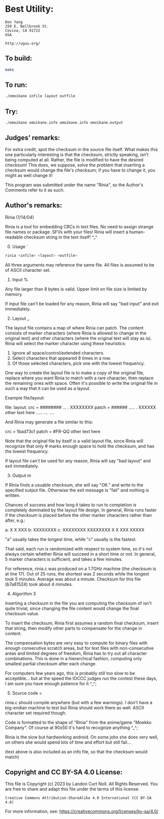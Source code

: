 # Best Utility:

    Don Yang
    259 E. Bellbrook St.
    Covina, CA 91722
    USA

    http://uguu.org/

## To build:

```sh
make
```

## To run:

```sh
./omoikane infile layout outfile
```

## Try:

```
./omoikane omoikane.info omoikane.info omoikane.output
```

## Judges' remarks:

For extra credit, spot the checksum in the source file itself.
What makes this one particularly interesting is that the checksum,
strictly speaking, isn't being computed at all.  Rather, the file
is modified to have the desired checksum!  This does, we suppose,
solve the problem that inserting a checksum would change the file's
checksum; if you have to change it, you might as well change it!

This program was submitted under the name "Rinia", so the Author's
Comments refer to it as such.

## Author's remarks:

Rinia (1/14/04)

Rinia is a tool for embedding CRCs in text files.  No need to assign
strange file names or package .SFVs with your files!  Rinia will
insert a human-readable checksum string in the text itself!  ^_^

0. Usage                                                                   `

```sh
rinia <infile> <layout> <outfile>
```

All three arguments may reference the same file.  All files is
assumed to be of ASCII character set.

1. Input                                                                   %

Any file larger than 8 bytes is valid.  Upper limit on file size is
limited by memory.

If input file can't be loaded for any reason, Rinia will say "bad
input" and exit immediately.

2. Layout                                                                  _

The layout file contains a map of where Rinia can patch.  The
content consists of marker characters (where Rinia is allowed to
change in the original text) and other characters (where the
original text will stay as is).  Rinia will select the marker
character using these heuristics:

1. Ignore all space/control/extended characters.
2. Select characters that appeared 8 times in a row.
3. Of those selected characters, pick one with the lowest
frequency.

One way to create the layout file is to make a copy of the original
file, replace where you want Rinia to match with a rare character,
then replace the remaining ones with space.  Often it's possible to
write the original file in such a way that it can be used as a
layout.

Example file/layout:

file:                layout:
   crc = ########       ... . XXXXXXXX
   patch = ######       ..... . XXXXXX
   other text here      ..... .... ....

And Rinia may generate a file similar to this:

crc = 1bad73cf
patch = #FR-QQ
other text here

Note that the original file by itself is a valid layout file, since
Rinia will recognize that only # marks enough space to hold the
checksum, and has the lowest frequency.

If layout file can't be used for any reason, Rinia will say "bad
layout" and exit immediately.

3. Output                                                                  m

If Rinia finds a usuable checksum, she will say "OK." and write to
the specified output file.  Otherwise the exit message is "fail"
and nothing is written.

Chances of success and how long it takes to run to completion is
completely dominated by the layout file design.  In general, Rinia
runs faster if the checksum is placed before the other marker
characters rather than after, e.g.:

 a: X X XXX      b: XXXXXXXX     c: XXXXXXXX
    XXXXXXXX        X X XXX         XXXXX

"a" usually takes the longest time, while "c" usually is the
fastest.

That said, each run is randomized with respect to system time, so
it's not always certain whether Rinia will succeed in a short time
or not.  In general, 5 marker characters is sufficient, and takes
a few minutes.

For reference, rinia.c was produced on a 1.7GHz machine (the
checksum is at line 17).  Out of 25 runs, the shortest was 2
seconds while the longest took 5 minutes.  Average was about a
minute.  Checksum for this file (b7a81524) took about 4 minutes.

4. Algorithm                                                               3

Inserting a checksum in the file you are computing the checksum of
isn't quite trivial, since changing the file content would change
the final checksum value.

To insert the checksum, Rinia first assumes a random final
checksum, insert that string, then modify other parts to compensate
for the change in content.

The compensation bytes are very easy to compute for binary files
with enough consecutive scratch areas, but for text files with
non-consecutive areas and limited degrees of freedom, Rinia has to
try out all character combinations.  This is done in a hierarchical
fashion, computing only smallest partial checksum after each
change.

For computers few years ago, this is probably still too slow to be
acceptible... but at the speed the IOCCC judges run the contest
these days, I am sure you have enough patience for it ^_^;

5. Source code                                                             =

rinia.c should compile anywhere (but with a few warnings).  I don't
have a big-endian machine to test but Rinia should work there as
well.  ASCII character set required though.

Code is formatted to the shape of "Rinia" from the anime/game
"Moekko Company".  Of course at 90x50 it's hard to recognize anything
^_^;

Rinia is the slow but hardworking android.  On some jobs she does
very well, on others she would spend lots of time and effort but
still fail...

(text above is also included as an info file, so that the checksum
would match)

## Copyright and CC BY-SA 4.0 License:

This file is Copyright (c) 2023 by Landon Curt Noll.  All Rights Reserved.
You are free to share and adapt this file under the terms of this license:

    Creative Commons Attribution-ShareAlike 4.0 International (CC BY-SA 4.0)

For more information, see: https://creativecommons.org/licenses/by-sa/4.0/
